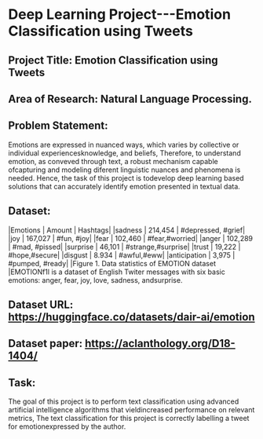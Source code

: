 # Deep Learning Project---Emotion Classification using Tweets
## Project Title: Emotion Classification using Tweets
## Area of Research: Natural Language Processing.
## Problem Statement:   

Emotions are expressed in nuanced ways, which varies by collective or individual experiencesknowledge, and beliefs, Therefore, to understand emotion, as conveved through text, a robust mechanism capable ofcapturing and modeling diferent linguistic nuances and phenomena is needed. Hence, the task of this project is todevelop deep learning based solutions that can accurately identify emotion presented in textual data.  

## Dataset:

|Emotions | Amount | Hashtags|
|sadness | 214,454 | #depressed, #grief|
|joy | 167,027 | #fun, #joy|
|fear | 102,460 | #fear,#worried|
|anger | 102,289 | #mad, #pissed|
|surprise | 46,101 | #strange,#surprise|
|trust | 19,222 | #hope,#secure|
|disgust | 8.934 | #awful,#eww|
|anticipation | 3,975 | #pumped, #ready|
|Figure 1. Data statistics of EMOTlON dataset  
|EMOTlONf1l is a dataset of English Twiter messages with six basic emotions: anger, fear, joy, love, sadness, andsurprise.

## Dataset URL: https://huggingface.co/datasets/dair-ai/emotion
## Dataset paper: https://aclanthology.org/D18-1404/
## Task: 
The goal of this project is to perform text classification using advanced artificial intelligence algorithms that vieldincreased performance on relevant metrics, The text classification for this project is correctly labelling a tweet for emotionexpressed by the author.
